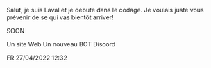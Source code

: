 Salut, je suis Laval et je débute dans le codage.
Je voulais juste vous prévenir de se qui vas bientôt arriver!

SOON

Un site Web
Un nouveau BOT Discord

FR 27/04/2022 12:32
